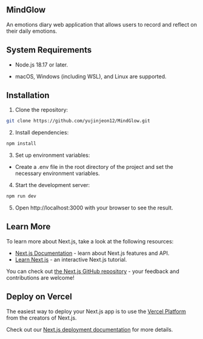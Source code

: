 
## MindGlow
An emotions diary web application that allows users to record and reflect on their daily emotions.

## System Requirements
- Node.js 18.17 or later.

- macOS, Windows (including WSL), and Linux are supported.

## Installation
1. Clone the repository:
````bash
git clone https://github.com/yujinjeon12/MindGlow.git
````
2. Install dependencies:
````bash
npm install
````

3. Set up environment variables:

- Create a .env file in the root directory of the project and set the necessary environment variables.


4. Start the development server:
````bash
npm run dev
````

5. Open http://localhost:3000 with your browser to see the result.


## Learn More

To learn more about Next.js, take a look at the following resources:

- [Next.js Documentation](https://nextjs.org/docs) - learn about Next.js features and API.
- [Learn Next.js](https://nextjs.org/learn) - an interactive Next.js tutorial.

You can check out [the Next.js GitHub repository](https://github.com/vercel/next.js/) - your feedback and contributions are welcome!

## Deploy on Vercel

The easiest way to deploy your Next.js app is to use the [Vercel Platform](https://vercel.com/new?utm_medium=default-template&filter=next.js&utm_source=create-next-app&utm_campaign=create-next-app-readme) from the creators of Next.js.

Check out our [Next.js deployment documentation](https://nextjs.org/docs/deployment) for more details.
